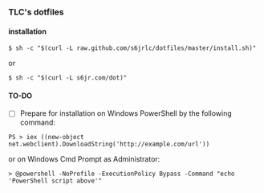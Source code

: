 ### TLC's dotfiles

#### installation
``` installation
$ sh -c "$(curl -L raw.github.com/s6jrlc/dotfiles/master/install.sh)"
```
or
``` installation (other)
$ sh -c "$(curl -L s6jr.com/dot)"
```

#### TO-DO
- [ ] Prepare for installation on Windows PowerShell by the following command:
``` installation on Windows
PS > iex ((new-object net.webclient).DownloadString('http://example.com/url'))
```
or on Windows Cmd Prompt as Administrator:
``` installation on Windows Cmd Prompt
> @powershell -NoProfile -ExecutionPolicy Bypass -Command "echo 'PowerShell script above'"
```
